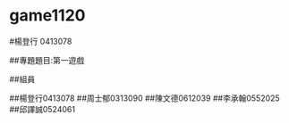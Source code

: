 # game1120

#楊登行 0413078

##專題題目:第一遊戲

##組員

##楊登行0413078
##周士郁0313090
##陳文德0612039
##李承翰0552025
##邱譯誠0524061
